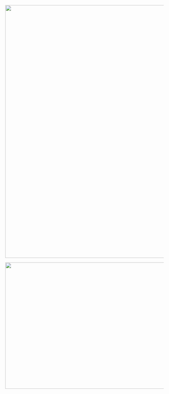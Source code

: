 <p align="center"><img src= "https://user-images.githubusercontent.com/66701331/235331314-5e1213c4-9723-4297-8d9e-8e5f6db7c0eb.png" width="800" height="800" ></p>

<p align="center"><img src= "https://user-images.githubusercontent.com/66701331/235330771-5fd7510f-15db-4ecd-9108-f039b6525c5d.png" width="800" height="400" ></p>

